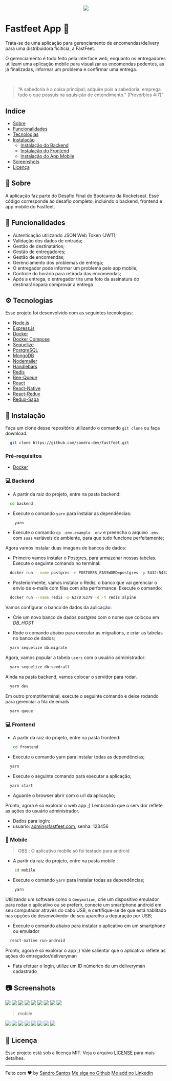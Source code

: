 <h1 align="center">
    <img src="https://raw.githubusercontent.com/sandro-dev/fastfeet/master/.github/logo.png">
</h1>

# Fastfeet App :truck:
Trata-se de uma aplicação para gerenciamento de encomendas/delivery para uma distribuidora ficitícia, a FastFeet.

O gerenciamento é todo feito pela interface web, enquanto os entregadores utilizam uma aplicação mobile para visualizar as encomendas pedentes, as já finalizadas, informar um problema e confirmar uma entrega.

<br />

> “A sabedoria é a coisa principal; adquire pois a sabedoria, emprega tudo o que possuis na aquisição de entendimento.” (Provérbios 4:7)”

## Indíce

- [Sobre](#book-Sobre)
- [Funcionalidades](#hammer-Funcionalidades)
- [Tecnologias](#gear-Tecnologias)
- [Instalação](#computer-Instalação)
  - [Instalação do Backend](#computer-Backend)
  - [Instalação do Frontend ](#computer-Frontend)
  - [Instalação do App Mobile ](#iphone-Mobile)
- [Screenshots](#camera-Screnshots)
- [Licença](#memo-Licença)

## :book: Sobre
  A aplicação faz parte do Desafio Final do Bootcamp da Rocketseat. Esse código corresponde ao desafio completo, incluindo o backend, frontend e app mobile do Fastfeet.


## :hammer: Funcionalidades

- Autenticação utilizando JSON Web Token (JWT);
- Validação dos dados de entrada;
- Gestão de destinatários;
- Gestão de entregadores;
- Gestão de encomendas;
- Gerenciamento dos problemas de entrega;
- O entregador pode informar um problema pelo app mobile;
- Controle do horário para retirada das encomendas;
- Após a entrega, o entregador tira uma foto da assinatura do destinaráriopara comprovar a entrega

## :gear: Tecnologias

Esse projeto foi desenvolvido com as seguintes tecnologias:

- [Node.js](https://nodejs.org/en/)
- [Express.js](https://expressjs.com/)
- [Docker](https://www.docker.com/)
- [Docker Compose](https://docs.docker.com/compose/)
- [Sequelize](https://sequelize.org/)
- [PostgreSQL](https://www.postgresql.org/)
- [MongoDB](https://www.mongodb.com/)
- [Nodemailer](https://nodemailer.com)
- [Handlebars](https://handlebarsjs.com/)
- [Redis](https://redis.io/)
- [Bee-Queue](https://github.com/bee-queue/bee-queue)
- [React](https://reactjs.org/)
- [React-Native](https://reactnative.dev/)
- [React-Redux](https://redux.js.org/basics/usage-with-react)
- [Redux-Saga](https://github.com/redux-saga/redux-saga)

## :wrench: Instalação

Faça um clone desse repositório utilizando o comando `git clone` ou faça download.

```bash
  git clone https://github.com/sandro-dev/fastfeet.git
```

### Pré-requisitos

- [Docker](https://www.docker.com/)

### :computer: Backend

- A partir da raiz do projeto, entre na pasta backend:

```bash
  cd backend
  ```

- Execute o comando `yarn` para instalar as dependências:
```bash
    yarn
  ```

- Execute o comando `cp .env.example .env` e preencha o arquivo `.env` com `suas` variáveis de ambiente, para que tudo funcione perfeitamente;

Agora vamos instalar duas imagens de bancos de dados: 

- Primeiro vamos instalar o Postgres, para armazenar nossas tabelas. Execute o seguinte comando no terminal:

```bash
  docker run --name postgres -e POSTGRES_PASSWORD=postgres -p 5432:5432 -d postgres
```

- Posteriormente, vamos instalar o Redis, o banco que vai gerenciar o envio de e-mails com filas com alta performance. Execute o comando:

```bash    
  docker run --name redis -p 6379:6379 -d -t redis:alpine
```

Vamos configurar o banco de dados da aplicação:

- Crie um novo banco de dados *postgres* com o nome que colocou em *DB_HOST*

- Rode o comando abaixo para executar as migrations, e criar as tabelas no banco de dados;

```bash    
  yarn sequelize db:migrate
```

Agora, vamos popular a tabela `users` com o usuário administrador:

```bash    
  yarn sequelize db:seed:all
```

Ainda na pasta backend, vamos colocar o servidor para rodar.

```bash
  yarn dev
```

Em outro prompt/terminal, execute o seguinte comando e deixe rodando para gerenciar a fila de emails
```bash
  yarn queue
```


### :computer: Frontend
- A partir da raiz do projeto, entre na pasta frontend:
  ```bash
  cd frontend
  ```

- Execute o comando yarn para instalar todas as dependências;
```bash
  yarn
  ```

- Execute o seguinte comando para executar a aplicação;
```bash
  yarn start
  ```

- Aguarde o browser abrir com o url da aplicação;

Pronto, agora é só explorar o  web app ;)
Lembrando que o servidor reflete as ações do usuário administrador.

- Dados para login: 
- usuario: admin@fastfeet.com, senha: 123456

### :iphone: Mobile

> OBS.: O aplicativo mobile só foi testado para android

- A partir da raiz do projeto, entre na pasta mobile :
```bash
    cd mobile
  ```

- Execute o comando `yarn` para instalar todas as dependências;
```bash
    yarn
  ```

Utilizando um software como o `Genymotion`, crie um dispositivo emulador para rodar o aplicativo ou se preferir, conecte um smartphone android em seu computador através do cabo USB, e certifique-se de que está hablitado nas opções de desenvolvedor de seu aparelho a depuração por USB;

- Execute o comando abaixo para instalar o aplicativo em um smartphone ou emulador
```bash
  react-native run-android
  ```

Pronto, agora é só explorar o app ;)
Vale salientar que o aplicativo reflete as ações do entregador/deliveryman

- Fata efetuar o login, utilize um ID númerico de um deliveryman cadastrado

## :camera: Screenshots
<img src="https://raw.githubusercontent.com/sandro-dev/fastfeet/master/screenshots/web/print-01.png" />
<img src="https://raw.githubusercontent.com/sandro-dev/fastfeet/master/screenshots/web/print-02.png" />
<img src="https://raw.githubusercontent.com/sandro-dev/fastfeet/master/screenshots/web/print-04.png" />
<img src="https://raw.githubusercontent.com/sandro-dev/fastfeet/master/screenshots/web/print-04b.png" />
<img src="https://raw.githubusercontent.com/sandro-dev/fastfeet/master/screenshots/web/print-06.png" />
<img src="https://raw.githubusercontent.com/sandro-dev/fastfeet/master/screenshots/web/print-07.png" />
<img src="https://raw.githubusercontent.com/sandro-dev/fastfeet/master/screenshots/web/print-08.png" />
<img src="https://raw.githubusercontent.com/sandro-dev/fastfeet/master/screenshots/web/print-09.png" />
<img src="https://raw.githubusercontent.com/sandro-dev/fastfeet/master/screenshots/web/print-11.png" />

> mobile

<img src="https://raw.githubusercontent.com/sandro-dev/fastfeet/master/screenshots/mobile/print-01.png" />

<img src="https://raw.githubusercontent.com/sandro-dev/fastfeet/master/screenshots/mobile/print-02.png" />

<img src="https://raw.githubusercontent.com/sandro-dev/fastfeet/master/screenshots/mobile/print-03.png" />

<img src="https://raw.githubusercontent.com/sandro-dev/fastfeet/master/screenshots/mobile/print-04.png" />

<img src="https://raw.githubusercontent.com/sandro-dev/fastfeet/master/screenshots/mobile/print-05.png" />

<img src="https://raw.githubusercontent.com/sandro-dev/fastfeet/master/screenshots/mobile/print-06.png" />

<img src="https://raw.githubusercontent.com/sandro-dev/fastfeet/master/screenshots/mobile/print-07.png" />

<img src="https://raw.githubusercontent.com/sandro-dev/fastfeet/master/screenshots/mobile/print-08.png" />


## :memo: Licença

Esse projeto está sob a licença MIT. Veja o arquivo [LICENSE](LICENSE.md) para mais detalhes.

---

Feito com ♥ by [Sandro Santos](https://www.linkedin.com/in/sandrossantos/) 
  [Me siga no Github](https://github.com/sandro-dev)
  [Me add no LinkedIn](https://www.linkedin.com/in/sandrossantos/)